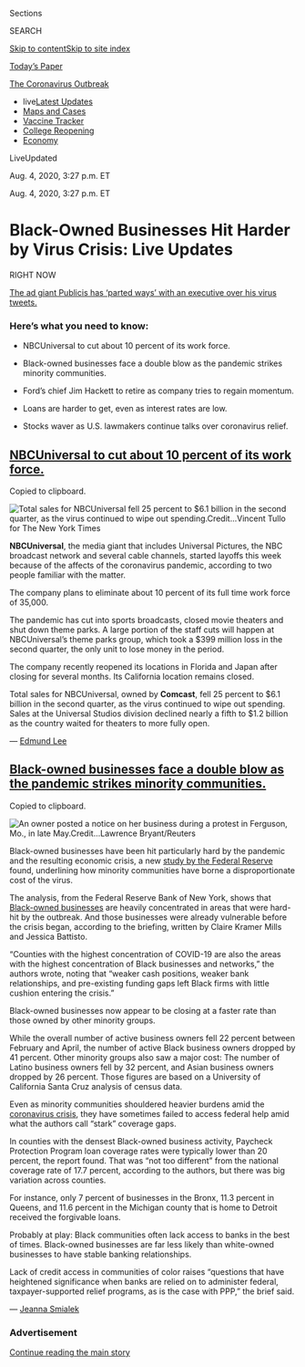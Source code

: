 <div id="app">

<div>

<div>

<div>

<div class="NYTAppHideMasthead css-ri3gv3 e1suatyy0">

<div class="section css-ui9rw0 e1suatyy2">

<div class="css-eph4ug er09x8g0">

<div class="css-6n7j50">

</div>

<span class="css-1dv1kvn">Sections</span>

<div class="css-10488qs">

<span class="css-1dv1kvn">SEARCH</span>

</div>

[Skip to content](#site-content)[Skip to site
index](#site-index)

</div>

<div class="css-10698na e1huz5gh0">

</div>

</div>

<div id="masthead-bar-one" class="section hasLinks css-15hmgas e1csuq9d3">

<div class="css-uqyvli e1csuq9d0">

</div>

<div class="css-1uqjmks e1csuq9d1">

</div>

<div class="css-9e9ivx">

[](https://myaccount.nytimes3xbfgragh.onion/auth/login?response_type=cookie&client_id=vi)

</div>

<div class="css-1bvtpon e1csuq9d2">

[Today’s
Paper](https://www.nytimes3xbfgragh.onion/section/todayspaper)

</div>

</div>

</div>

</div>

<div data-aria-hidden="false">

<div id="site-content" data-role="main">

<div class="css-15bl40j">

<div id="styln-prism-menu-1592847958612" class="section interactive-content interactive-size-medium css-1ufzkuw" data-id="100000007203936">

<div class="css-17ih8de interactive-body" data-sourceid="100000007203936">

<div id="scroll-container" class="css-1gj85ro">

[<span class="styln-title-wrap"><span class="css-1pje3qr">The
Coronavirus</span><span class="css-1pje3qr">
Outbreak</span></span>](https://www.nytimes3xbfgragh.onion/news-event/coronavirus)

  - <span class="css-kqxiym" data-emphasize="true">live</span>[Latest
    Updates](https://www.nytimes3xbfgragh.onion/2020/08/04/world/coronavirus-cases.html)
  - [Maps and
    Cases](https://www.nytimes3xbfgragh.onion/interactive/2020/us/coronavirus-us-cases.html)
  - [Vaccine
    Tracker](https://www.nytimes3xbfgragh.onion/interactive/2020/science/coronavirus-vaccine-tracker.html)
  - [College
    Reopening](https://www.nytimes3xbfgragh.onion/2020/08/02/us/covid-college-reopening.html)
  - [Economy](https://www.nytimes3xbfgragh.onion/live/2020/08/04/business/stock-market-today-coronavirus)

</div>

</div>

</div>

</div>

<div class="css-mj09ha">

<span><span class="css-bwjyn0">Live</span><span class="css-vxcmzt"><span>Updated </span></span></span>

<div class="css-ki347z">

<span class="css-1656jku">Aug. 4, 2020, 3:27 p.m.
ET</span><span class="css-xwx5dt"></span>

</div>

<span class="css-1dv1kvn" data-aria-live="polite">Aug. 4, 2020, 3:27
p.m.
ET</span>

</div>

<div class="css-ftdtgk">

<div class="css-1vkm6nb ehdk2mb0">

# Black-Owned Businesses Hit Harder by Virus Crisis: Live Updates

</div>

<div style="max-width:100%;margin:0 auto">

<div class="css-17dprlf" data-id="100000007018136" data-slug="us-live-markets-in-article-no-chart" style="max-width:600px">

</div>

</div>

</div>

<div class="css-1qxhp4n">

<div class="css-192lewg e1oheyly0">

RIGHT NOW

[<span>The ad giant Publicis has ‘parted ways’ with an executive over
his virus
tweets.</span>](#the-ad-giant-publicis-has-parted-ways-with-an-executive-over-his-virus-tweets)

</div>

</div>

<div id="feed-top" class="css-7pw99z">

</div>

### Here’s what you need to know:

  - [](#nbcuniversal-to-cut-about-10-percent-of-its-work-force)
    
    <span>NBCUniversal to cut about 10 percent of its work
    force.</span>

  - [](#black-owned-businesses-face-a-double-blow-as-the-pandemic-strikes-minority-communities)
    
    <span>Black-owned businesses face a double blow as the pandemic
    strikes minority
    communities.</span>

  - [](#fords-chief-jim-hackett-to-retire-as-company-tries-to-regain-momentum)
    
    <span>Ford’s chief Jim Hackett to retire as company tries to regain
    momentum.</span>

  - [](#loans-are-harder-to-get-even-as-interest-rates-are-low)
    
    <span>Loans are harder to get, even as interest rates are
    low.</span>

  - [](#stocks-waver-as-us-lawmakers-continue-talks-over-coronavirus-relief)
    
    <span>Stocks waver as U.S. lawmakers continue talks over coronavirus
    relief.</span>

<div class="live-blog-post css-10d3q4a" data-test-id="live-blog-post" data-source-id="100000007272340">

<div id="nbcuniversal-to-cut-about-10-percent-of-its-work-force" class="css-608m5d">

</div>

<div class="css-j3uhc5">

<div class="css-bd1680">

## [NBCUniversal to cut about 10 percent of its work force.](#nbcuniversal-to-cut-about-10-percent-of-its-work-force)

<span class="css-uj8f8v" data-aria-live="polite">Copied to
clipboard.</span>

</div>

</div>

<div class="css-79elbk" data-testid="photoviewer-wrapper">

<div class="css-z3e15g" data-testid="photoviewer-wrapper-hidden">

</div>

<div class="css-1a48zt4 ehw59r15" data-testid="photoviewer-children">

![<span class="css-16f3y1r e13ogyst0" data-aria-hidden="true">Total
sales for NBCUniversal fell 25 percent to $6.1 billion in the second
quarter, as the virus continued to wipe out
spending.</span><span class="css-cnj6d5 e1z0qqy90" itemprop="copyrightHolder"><span class="css-1ly73wi e1tej78p0">Credit...</span><span><span>Vincent
Tullo for The New York
Times</span></span></span>](https://static01.graylady3jvrrxbe.onion/images/2020/08/04/business/04-markets-brf-nbc/merlin_171541782_e88614f8-e41a-4ba6-b436-5ba2b74f6824-articleLarge.jpg?quality=75&auto=webp&disable=upscale)

</div>

</div>

**NBCUniversal**, the media giant that includes Universal Pictures, the
NBC broadcast network and several cable channels, started layoffs this
week because of the affects of the coronavirus pandemic, according to
two people familiar with the matter.

The company plans to eliminate about 10 percent of its full time work
force of 35,000.

The pandemic has cut into sports broadcasts, closed movie theaters and
shut down theme parks. A large portion of the staff cuts will happen at
NBCUniversal’s theme parks group, which took a $399 million loss in the
second quarter, the only unit to lose money in the period.

The company recently reopened its locations in Florida and Japan after
closing for several months. Its California location remains closed.

Total sales for NBCUniversal, owned by **Comcast**, fell 25 percent to
$6.1 billion in the second quarter, as the virus continued to wipe out
spending. Sales at the Universal Studios division declined nearly a
fifth to $1.2 billion as the country waited for theaters to more fully
open.

<div class="css-j3uhc5">

— [<span class="css-1baulvz last-byline" itemprop="name">Edmund
Lee</span>](https://www.nytimes3xbfgragh.onion/by/edmund-lee)

</div>

</div>

<div class="live-blog-post css-10d3q4a" data-test-id="live-blog-post" data-source-id="100000007271842">

<div id="black-owned-businesses-face-a-double-blow-as-the-pandemic-strikes-minority-communities" class="css-608m5d">

</div>

<div class="css-j3uhc5">

<div class="css-bd1680">

## [Black-owned businesses face a double blow as the pandemic strikes minority communities.](#black-owned-businesses-face-a-double-blow-as-the-pandemic-strikes-minority-communities)

<span class="css-uj8f8v" data-aria-live="polite">Copied to
clipboard.</span>

</div>

</div>

<div class="css-79elbk" data-testid="photoviewer-wrapper">

<div class="css-z3e15g" data-testid="photoviewer-wrapper-hidden">

</div>

<div class="css-1a48zt4 ehw59r15" data-testid="photoviewer-children">

![<span class="css-16f3y1r e13ogyst0" data-aria-hidden="true">An owner
posted a notice on her business during a protest in Ferguson, Mo., in
late
May.</span><span class="css-cnj6d5 e1z0qqy90" itemprop="copyrightHolder"><span class="css-1ly73wi e1tej78p0">Credit...</span><span><span>Lawrence
Bryant/Reuters</span></span></span>](https://static01.graylady3jvrrxbe.onion/images/2020/08/04/business/04-markets-brf-fedsurvey/04-markets-brf-fedsurvey-articleLarge.jpg?quality=75&auto=webp&disable=upscale)

</div>

</div>

Black-owned businesses have been hit particularly hard by the pandemic
and the resulting economic crisis, a new [study by the Federal
Reserve](https://www.newyorkfed.org/smallbusiness/small-business-credit-survey-2020)
found, underlining how minority communities have borne a
disproportionate cost of the virus.

The analysis, from the Federal Reserve Bank of New York, shows that
[Black-owned
businesses](https://www.nytimes3xbfgragh.onion/interactive/2020/06/18/us/coronavirus-black-owned-small-business.html)
are heavily concentrated in areas that were hard-hit by the outbreak.
And those businesses were already vulnerable before the crisis began,
according to the briefing, written by Claire Kramer Mills and Jessica
Battisto.

“Counties with the highest concentration of COVID-19 are also the areas
with the highest concentration of Black businesses and networks,” the
authors wrote, noting that “weaker cash positions, weaker bank
relationships, and pre-existing funding gaps left Black firms with
little cushion entering the crisis.”

Black-owned businesses now appear to be closing at a faster rate than
those owned by other minority groups.

While the overall number of active business owners fell 22 percent
between February and April, the number of active Black business owners
dropped by 41 percent. Other minority groups also saw a major cost: The
number of Latino business owners fell by 32 percent, and Asian business
owners dropped by 26 percent. Those figures are based on a University of
California Santa Cruz analysis of census data.

Even as minority communities shouldered heavier burdens amid the
[coronavirus
crisis](https://www.nytimes3xbfgragh.onion/2020/04/07/us/coronavirus-race.html),
they have sometimes failed to access federal help amid what the authors
call “stark” coverage gaps.

In counties with the densest Black-owned business activity, Paycheck
Protection Program loan coverage rates were typically lower than 20
percent, the report found. That was “not too different” from the
national coverage rate of 17.7 percent, according to the authors, but
there was big variation across counties.

For instance, only 7 percent of businesses in the Bronx, 11.3 percent in
Queens, and 11.6 percent in the Michigan county that is home to Detroit
received the forgivable loans.

Probably at play: Black communities often lack access to banks in the
best of times. Black-owned businesses are far less likely than
white-owned businesses to have stable banking relationships.

Lack of credit access in communities of color raises “questions that
have heightened significance when banks are relied on to administer
federal, taxpayer-supported relief programs, as is the case with PPP,”
the brief said.

<div class="css-j3uhc5">

— [<span class="css-1baulvz last-byline" itemprop="name">Jeanna
Smialek</span>](https://www.nytimes3xbfgragh.onion/by/jeanna-smialek)

</div>

</div>

<div id="ad-0" class="css-1pmeh62">

<div class="css-142l3g4">

### Advertisement

[Continue reading the main
story](#after-dfp-ad-mid1)

<div id="dfp-ad-mid1" class="ad dfp-ad-mid1-wrapper" style="text-align:center;height:100%;display:block">

</div>

<div id="after-dfp-ad-mid1">

</div>

</div>

</div>

<div class="live-blog-post css-10d3q4a" data-test-id="live-blog-post" data-source-id="100000007272561">

<div id="the-ad-giant-publicis-has-parted-ways-with-an-executive-over-his-virus-tweets" class="css-608m5d">

</div>

<div class="css-j3uhc5">

<div class="css-bd1680">

## [The ad giant Publicis has ‘parted ways’ with an executive over his virus tweets.](#the-ad-giant-publicis-has-parted-ways-with-an-executive-over-his-virus-tweets)

<span class="css-uj8f8v" data-aria-live="polite">Copied to
clipboard.</span>

</div>

</div>

The ad giant **Publicis Groupe** cut ties on Tuesday with an executive
over his Twitter posts about the coronavirus pandemic.

Tom Goodwin, who became the company’s head of futures and insight in
January,
[posted](https://twitter.com/tomfgoodwin/status/1289981216335073280?s=20)
over the weekend that he found “the total obsession with Covid deaths
over all other deaths entirely gruesome. 7,500 Americans die every day
but only the ones with this precise new Virus matter.”

The post, like [several
others](https://twitter.com/tomfgoodwin/status/1251848439035502592?s=20)
about [the
crisis](https://twitter.com/tomfgoodwin/status/1236483014277894144?s=20)
in recent months, incited outrage from many in the advertising industry.
On Sunday, Tom Morton, the U.S. chief strategy officer of R/GA, urged
Mr. Goodwin [to stop
posting](https://twitter.com/tommorton/status/1289992807038332928?s=20):
“Please no more clickbait contrarianism. You’re better than this.” Mr.
Goodwin hit back with a [expletive-laced
response](https://twitter.com/tomfgoodwin/status/1289995369313497090?s=20),
telling Mr. Morton to “[get off your lofty
perch](https://twitter.com/tomfgoodwin/status/1289994688275988481?s=20)”
and mocking his “sourdough baking home-schooling.”

Publicis “parted ways” with Mr. Goodwin because his actions on social
media “do not meet the standard of conduct we expect of our company’s
employees and were not aligned with our values,” the advertising firm
said in a statement first reported by the trade publication
[AdWeek](https://www.adweek.com/agencies/after-coronavirus-tweets-tom-goodwin-is-out-at-publicis-groupe/).

Mr. Goodwin did not immediately respond to a request for comment, but
seemed to address the uproar by [posting on
Monday](https://twitter.com/tomfgoodwin/status/1290340999672332291) that
“in the free thinking world of 2020 we are only ‘allowed’ to have
perfectly aligned “genuine concerns,” while adding that it was “time to
repeat that I’m [not a voice of
Publicis](https://twitter.com/tomfgoodwin/status/1290325449529274370?s=20).”

<div class="css-j3uhc5">

— [<span class="css-1baulvz last-byline" itemprop="name">Tiffany
Hsu</span>](https://www.nytimes3xbfgragh.onion/by/tiffany-hsu)

</div>

</div>

<div class="live-blog-post css-10d3q4a" data-test-id="live-blog-post" data-source-id="100000007271727">

<div id="fords-chief-jim-hackett-to-retire-as-company-tries-to-regain-momentum" class="css-608m5d">

</div>

<div class="css-j3uhc5">

<div class="css-bd1680">

## [Ford’s chief Jim Hackett to retire as company tries to regain momentum.](#fords-chief-jim-hackett-to-retire-as-company-tries-to-regain-momentum)

<span class="css-uj8f8v" data-aria-live="polite">Copied to
clipboard.</span>

</div>

</div>

<div class="css-79elbk" data-testid="photoviewer-wrapper">

<div class="css-z3e15g" data-testid="photoviewer-wrapper-hidden">

</div>

<div class="css-1a48zt4 ehw59r15" data-testid="photoviewer-children">

![<span class="css-16f3y1r e13ogyst0" data-aria-hidden="true">Jim
Hackett, outgoing Ford C.E.O., is credited with eliminating money-losing
cars from the company’s North American
lineup.</span><span class="css-cnj6d5 e1z0qqy90" itemprop="copyrightHolder"><span class="css-1ly73wi e1tej78p0">Credit...</span><span><span>Michael
Noble Jr. for The New York
Times</span></span></span>](https://static01.graylady3jvrrxbe.onion/images/2020/08/04/business/04-markets-brf-ford/04-markets-brf-ford-articleLarge.jpg?quality=75&auto=webp&disable=upscale)

</div>

</div>

**Ford Motor** said its chief executive, Jim Hackett, will retire on
Oct. 1, ending a three-year run in which the automaker has worked with
mixed results to streamline its operations and focus its business on
electric cars, trucks and sport-utility vehicles.

Mr. Hackett, 65, will be succeeded by James D. Farley Jr., who had been
named chief operating officer in February.

“I am very grateful to Jim Hackett for all he has done to modernize Ford
and prepare us to compete and win in the future,” said William Clay Ford
Jr., Ford’s executive chairman. The company, he added, is becoming “much
more nimble.”

Mr. Hackett, a former chief executive of **Steelcase**, an office
furniture manufacturer that is much smaller and less complex, was named
to [the top job at
Ford](https://www.nytimes3xbfgragh.onion/2017/05/22/business/jim-hackett-ford.html)
in May 2017, as the company’s business was slumping. He promised to
revitalize Ford’s operations and steer the company toward vehicles that
would generate profits and invest in emerging technologies like electric
and self-driving vehicles.

The company is starting to introduce some of the models developed under
Mr. Hackett, including a redesigned F-150 pickup truck and the Mustang
Mach E, an electric S.U.V. styled to resemble the storied sports car.

But so far the turnaround has had little effect on the company’s bottom
line and stock price. Ford shares were trading at about $11 when he
arrived. The stock was trading at about $6.88 Tuesday morning, up more
than 2 percent after news of the Mr. Hackett’s retirement.

Investors value Ford at about $27 billion, just one-tenth the market
capitalization of **Tesla**, the electric automaker that makes far fewer
cars and has been around only since 2003.

Mr. Farley, 58, joined Ford in 2007 from **Toyota Motor**, and has held
a variety of jobs, including running the company’s marketing, its
European operations and a new business strategy group.

<div class="css-j3uhc5">

— [<span class="css-1baulvz last-byline" itemprop="name">Neal E.
Boudette</span>](https://www.nytimes3xbfgragh.onion/by/neal-e-boudette)

</div>

</div>

<div class="live-blog-post css-10d3q4a" data-test-id="live-blog-post" data-source-id="100000007272172">

<div id="loans-are-harder-to-get-even-as-interest-rates-are-low" class="css-608m5d">

</div>

<div class="css-j3uhc5">

<div class="css-bd1680">

## [Loans are harder to get, even as interest rates are low.](#loans-are-harder-to-get-even-as-interest-rates-are-low)

<span class="css-uj8f8v" data-aria-live="polite">Copied to
clipboard.</span>

</div>

</div>

<div class="css-79elbk" data-testid="photoviewer-wrapper">

<div class="css-z3e15g" data-testid="photoviewer-wrapper-hidden">

</div>

<div class="css-1a48zt4 ehw59r15" data-testid="photoviewer-children">

![<span class="css-16f3y1r e13ogyst0" data-aria-hidden="true">Tori Smith
and Philip Ellis, both teachers, had to pay a larger down payment than
they had anticipated for their home in Zebulon,
N.C.</span><span class="css-cnj6d5 e1z0qqy90" itemprop="copyrightHolder"><span class="css-1ly73wi e1tej78p0">Credit...</span><span><span>Kennedi
Carter for The New York
Times</span></span></span>](https://static01.graylady3jvrrxbe.onion/images/2020/08/04/business/04borrow1/04borrow1-articleLarge-v2.jpg?quality=75&auto=webp&disable=upscale)

</div>

</div>

The economic crisis caused by the pandemic has driven [interest rates to
rock-bottom
levels](https://www.nytimes3xbfgragh.onion/2020/07/16/business/mortgage-rates-below-3-percent.html),
meaning there has hardly been a better time to borrow. But with tens of
million of people out of work and coronavirus infections surging in many
parts of the country, [qualifying for a
loan](https://www.nytimes3xbfgragh.onion/2020/08/04/your-money/mortgage-loans-credit-cards-coronavirus.html)
— from mortgages to auto loans — has become more trying, even for
well-positioned borrowers.

Lenders that have [set aside billion of
dollars](https://www.nytimes3xbfgragh.onion/2020/07/14/business/big-banks-quarterly-results.html)
for future defaults have also tightened their standards, often requiring
higher credit scores, heftier down payments and more documentation.
Some, such as **Wells Fargo** and **Chase**, have temporarily eliminated
home equity lines of credit, while Wells Fargo also stopped cash-out
refinancing.

It’s not unusual for lenders to tighten the credit reins during a
downturn, but the current situation has made it especially challenging
for them to get an accurate read on consumers’ financial health.
Borrowers have been able to pause mortgages, halt student loan payments
and delay paying their tax bills, while millions of households have
received an extra $600 weekly in unemployment benefits. Those forms of
government support could be masking an underlying condition.

“It makes it hard for a lender to understand what the consumer’s true
state of credit quality is and their ability to pay back a loan,” said
Peter Maynard, senior vice president of global data and analytics at the
**Equifax** credit bureau.

<div class="css-j3uhc5">

— [<span class="css-1baulvz last-byline" itemprop="name">Tara Siegel
Bernard</span>](https://www.nytimes3xbfgragh.onion/by/tara-siegel-bernard)

</div>

<div>

</div>

</div>

<div id="ad-1" class="css-1pmeh62">

<div class="css-142l3g4">

### Advertisement

[Continue reading the main
story](#after-dfp-ad-mid2)

<div id="dfp-ad-mid2" class="ad dfp-ad-mid2-wrapper" style="text-align:center;height:100%;display:block">

</div>

<div id="after-dfp-ad-mid2">

</div>

</div>

</div>

<div class="live-blog-post css-10d3q4a" data-test-id="live-blog-post" data-source-id="100000007271590">

<div id="stocks-waver-as-us-lawmakers-continue-talks-over-coronavirus-relief" class="css-608m5d">

</div>

<div class="css-j3uhc5">

<div class="css-bd1680">

## [Stocks waver as U.S. lawmakers continue talks over coronavirus relief.](#stocks-waver-as-us-lawmakers-continue-talks-over-coronavirus-relief)

<span class="css-uj8f8v" data-aria-live="polite">Copied to
clipboard.</span>

</div>

</div>

<div style="max-width:100%;margin:0 auto">

<div class="css-17dprlf" data-id="100000004753769" data-slug="live-sp-markets-chart" style="max-width:600px">

</div>

</div>

Stocks on Wall Street drifted between gains and losses on Tuesday,
easing off a rally that had lifted technology shares to new highs as
lawmakers in Washington continued to try to pin down a coronavirus
relief package.

Investors have one eye on corporate earnings reports, and the other on
lawmakers who are discussing the latest aid bill to help people and
businesses hit by the economic crisis. Negotiators are set to reconvene
on Tuesday, with top Trump administration officials scheduled to return
for [another meeting with congressional
Democrats](https://www.nytimes3xbfgragh.onion/2020/08/02/us/politics/coronavirus-jobless-aid.html).

Tens of millions of Americans lost crucial [unemployment
benefits](https://www.nytimes3xbfgragh.onion/2020/07/30/business/unemployment-payments-change.html)
at the end of July and a [federal moratorium on
evictions](https://www.nytimes3xbfgragh.onion/2020/07/23/business/evictions-moratorium-cares-act.html)
has ended. Economists warn that permanent damage could be wrought on the
economy without action.

On the earnings front, [London-based oil
giant](https://www.nytimes3xbfgragh.onion/live/2020/08/04/business/stock-market-today-coronavirus/bp-to-step-up-renewable-investment-as-it-reports-a-huge-loss)**[BP](https://www.nytimes3xbfgragh.onion/live/2020/08/04/business/stock-market-today-coronavirus/bp-to-step-up-renewable-investment-as-it-reports-a-huge-loss)**
reported a $16.8 billion quarterly loss, and cut its dividend in half
for the first time in a decade. The company also said it would increase
its investments in low-carbon energy, like solar and wind power, by
tenfold in a decade, while cutting its oil and gas production by 40
percent. Its shares rose in response, despite the huge loss.

Tuesday’s pullback comes after a steady climb for stocks that has lifted
the S\&P 500 to within 3 percent of its record. That’s been fueled by
government spending, the efforts of the Federal Reserve to backstop the
economy, and a surge in shares of technology stocks like **Apple**,
**Amazon** and **Microsoft** — which have reported surging profits as
more people work and shop from home.

<div class="css-j3uhc5">

— <span class="css-1baulvz last-byline" itemprop="name">Mohammed
Hadi</span>

</div>

<div>

</div>

</div>

<div class="live-blog-post css-10d3q4a" data-test-id="live-blog-post" data-source-id="100000007271793">

<div id="google-faces-an-eu-investigation-into-its-fitbit-acquisition" class="css-608m5d">

</div>

<div class="css-j3uhc5">

<div class="css-bd1680">

## [Google faces an E.U. investigation into its Fitbit acquisition.](#google-faces-an-eu-investigation-into-its-fitbit-acquisition)

<span class="css-uj8f8v" data-aria-live="polite">Copied to
clipboard.</span>

</div>

</div>

<div class="css-79elbk" data-testid="photoviewer-wrapper">

<div class="css-z3e15g" data-testid="photoviewer-wrapper-hidden">

</div>

<div class="css-1a48zt4 ehw59r15" data-testid="photoviewer-children">

![<span class="css-16f3y1r e13ogyst0" data-aria-hidden="true">Google has
defended the Fitbit acquisition, saying it competes with companies like
Apple, Samsung and Garmin that offer fitness tracking
devices.</span><span class="css-cnj6d5 e1z0qqy90" itemprop="copyrightHolder"><span class="css-1ly73wi e1tej78p0">Credit...</span><span><span>Richard
Drew/Associated
Press</span></span></span>](https://static01.graylady3jvrrxbe.onion/images/2019/11/01/us/01FitBit/merlin_151320936_350a749c-24be-4a05-8737-137d747262b2-articleLarge.jpg?quality=75&auto=webp&disable=upscale)

</div>

</div>

European Union authorities on Tuesday announced an investigation of
**[Google’s](https://www.nytimes3xbfgragh.onion/2019/11/01/technology/google-fitbit.html)**[$2.1
billion purchase of the fitness-tracking
company](https://www.nytimes3xbfgragh.onion/2019/11/01/technology/google-fitbit.html)**[Fitbit](https://www.nytimes3xbfgragh.onion/2019/11/01/technology/google-fitbit.html)**,
raising alarms about the health data the internet giant would be
acquiring as part of the deal.

The inquiry shows the increased scrutiny Google and other large
technology companies are facing from regulators in Europe and the United
States about their growing dominance over the digital economy. Officials
have raised concerns that the biggest tech platforms buy up smaller
companies to solidify their dominance and limit competition.

[Margrethe
Vestager,](https://ec.europa.eu/commission/presscorner/detail/en/ip_20_1446)the
European Commission’s top antitrust regulator, said a preliminary
investigation of the Fitbit deal had raised concerns about how Google
would use data collected from Fitbit for its online advertising
services, a market where Google is already dominant. The health and
fitness data could be used to more narrowly target ads, she said.

“By increasing the data advantage of Google in the personalization of
the ads it serves via its search engine and displays on other internet
pages, it would be more difficult for rivals to match Google’s online
advertising services,” the commission said in a statement announcing the
investigation.

Google defended the acquisition, saying it competes with companies like
**Apple**, **Samsung** and **Garmin** that offer fitness tracking
devices. “This deal is about devices, not data,” Rick Osterloh, Google’s
senior vice president for devices and services, [said in a blog
post](https://blog.google/around-the-globe/google-europe/update-fitbit/).
The company said it would not use Fitbit health and wellness data for
advertising services and offered to make a legally binding commitment to
the commission to limit its use of the data.

<div class="css-j3uhc5">

— [<span class="css-1baulvz last-byline" itemprop="name">Adam
Satariano</span>](https://www.nytimes3xbfgragh.onion/by/adam-satariano)

</div>

</div>

<div class="live-blog-post css-10d3q4a" data-test-id="live-blog-post" data-source-id="100000007271685">

<div id="argentina-secures-a-deal-to-restructure-65-billion-in-debt" class="css-608m5d">

</div>

<div class="css-j3uhc5">

<div class="css-bd1680">

## [Argentina secures a deal to restructure $65 billion in debt.](#argentina-secures-a-deal-to-restructure-65-billion-in-debt)

<span class="css-uj8f8v" data-aria-live="polite">Copied to
clipboard.</span>

</div>

</div>

<div class="css-79elbk" data-testid="photoviewer-wrapper">

<div class="css-z3e15g" data-testid="photoviewer-wrapper-hidden">

</div>

<div class="css-1a48zt4 ehw59r15" data-testid="photoviewer-children">

![<span class="css-16f3y1r e13ogyst0" data-aria-hidden="true">In May,
Argentina missed a bond payment and entered into its ninth default since
the country’s
independence.</span><span class="css-cnj6d5 e1z0qqy90" itemprop="copyrightHolder"><span class="css-1ly73wi e1tej78p0">Credit...</span><span><span>Ronaldo
Schemidt/Agence France-Presse — Getty
Images</span></span></span>](https://static01.graylady3jvrrxbe.onion/images/2020/08/04/business/04markets-brf-argentina/04markets-brf-argentina-articleLarge.jpg?quality=75&auto=webp&disable=upscale)

</div>

</div>

After months of negotiations, Argentina has reached a deal with its
creditors, including the asset managers **BlackRock** and **Greylock
Capital Management**, to restructure about $65 billion in foreign debt,
[the economy ministry
said](https://www.economia.gob.ar/en/argentina-and-three-creditor-groups-reach-a-deal-on-debt-restructuring/)
on Tuesday.

The deal between Argentina and its largest creditors would grant
“significant” debt relief to the country, the ministry said. In May,
Argentina missed a bond payment and entered into its ninth default since
the country’s independence and third in the last 20 years.

Under the agreement, creditors will be paid 54.8 cents on the dollar,
according to an Argentine government official who has taken part in the
negotiations who spoke on condition of anonymity to discuss private
negotiations.

Argentina would offer creditors new bonds in exchange for defaulted debt
and unpaid interest. Investors who hold euro-denominated and Swiss
franc-denominated bonds would also be able to swap these for new U.S.
dollar-denominated bonds. The agreement also includes changes to payment
dates.

A range of prominent people, including Pope Francis, Senator Elizabeth
Warren and the Nobel-winning economist Joseph E. Stiglitz, [called on
Argentina’s
bondholders](https://www.nytimes3xbfgragh.onion/2020/05/22/world/americas/argentina-default.html)
to come to a favorable agreement quickly with the cash-strapped nation.

The International Monetary Fund has forecast that Argentina’s economy
will fall nearly 10 percent this year, deepening a yearslong economic
crisis which has been compounded by the coronavirus pandemic and
extremely high levels of inflation.

BlackRock, the world’s largest asset manger, had [rejected an earlier
proposal](https://www.nytimes3xbfgragh.onion/2020/07/31/business/argentina-debt.html)
from Argentina and pushed other creditors to also hold out for a better
deal. The government and its creditors — the Ad Hoc Group of Argentine
Bondholders, the Argentina Creditor Committee and the Exchange
Bondholder Group and other investors — were only three pennies on the
dollar apart on their proposed terms.

The country has also been in talks with the I.M.F., after[restoring ties
to the institution with a 2018
bailout](https://qz.com/1274875/how-argentina-went-from-selling-100-year-bonds-to-an-imf-rescue-in-a-matter-of-months/).
The fund said Argentina’s debt pile was unsustainable as its currency
plummeted and economic output kept falling. Martín Guzmán, Argentina’s
economy minister, had told local media that he would[look to the
I.M.F](https://www.pagina12.com.ar/282488-deuda-la-ultima-oferta-y-el-mensaje-de-martin-guzman).
for an alternative way out of its debt crisis if the talks with private
creditors failed.

<div class="css-j3uhc5">

— [<span class="css-1baulvz" itemprop="name">Eshe
Nelson</span>](https://www.nytimes3xbfgragh.onion/by/eshe-nelson) and
<span class="css-1baulvz last-byline" itemprop="name">Daniel
Politi</span>

</div>

</div>

<div id="ad-2" class="css-1pmeh62">

<div class="css-142l3g4">

### Advertisement

[Continue reading the main
story](#after-dfp-ad-mid3)

<div id="dfp-ad-mid3" class="ad dfp-ad-mid3-wrapper" style="text-align:center;height:100%;display:block">

</div>

<div id="after-dfp-ad-mid3">

</div>

</div>

</div>

<div class="live-blog-post css-10d3q4a" data-test-id="live-blog-post" data-source-id="100000007271178">

<div id="some-caterers-are-finding-creative-ways-to-keep-their-businesses-afloat" class="css-608m5d">

</div>

<div class="css-j3uhc5">

<div class="css-bd1680">

## [Some caterers are finding creative ways to keep their businesses afloat.](#some-caterers-are-finding-creative-ways-to-keep-their-businesses-afloat)

<span class="css-uj8f8v" data-aria-live="polite">Copied to
clipboard.</span>

</div>

</div>

<div class="css-79elbk" data-testid="photoviewer-wrapper">

<div class="css-z3e15g" data-testid="photoviewer-wrapper-hidden">

</div>

<div class="css-1a48zt4 ehw59r15" data-testid="photoviewer-children">

![<span class="css-16f3y1r e13ogyst0" data-aria-hidden="true">“I’m going
to be a female pitmaster on the roadside in upstate New York until the
weddings come back,” said Holly Sheppard, who started her Brooklyn
catering business, Fig & Pig, in
2011.</span><span class="css-cnj6d5 e1z0qqy90" itemprop="copyrightHolder"><span class="css-1ly73wi e1tej78p0">Credit...</span><span><span>Amr
Alfiky/The New York
Times</span></span></span>](https://static01.graylady3jvrrxbe.onion/images/2020/07/28/business/28virus-caterers-sub2/merlin_174904686_160b6250-78ce-45e6-9cad-db292707f676-articleLarge.jpg?quality=75&auto=webp&disable=upscale)

</div>

</div>

Caterers say they are taking a financial beating, with some expecting
their business to be down between 80 and 90 percent this year. But many
feel better situated than those in the restaurant business. Instead of
paying often expensive rent in desirable locations like most
restaurants, caterers typically pay less for large kitchens that can be
off the beaten track.

Moreover, caterers tend to be a nimble group of entrepreneurs, adept at
providing finicky brides with their every heart’s whim and overcoming
the oddest of logistical challenges. Those traits have helped them
during the pandemic.

“We have huge logistical expertise,” said Peter Callahan of Peter
Callahan Catering, whose clients include some of New York’s wealthiest
financiers and whose specialty is mini food like one-bite cheeseburgers
and tiny grilled cheese sandwiches. “When you’re an off-premise caterer,
you might be doing an event that requires barges to get to a private
island with no vehicles.

“We’re creative thinkers, and right now people are thinking about how to
shape their businesses for the need at hand,” he added.

Holly Sheppard started her Brooklyn catering business, Fig & Pig, in
2011. She was in the middle of preparing a meal for 600 people in
mid-March when the client called, canceling the event. After that, the
cancellations and postponements rolled in.

With her calendar now largely empty through the fall, Ms. Sheppard gave
up the lease on her apartment in Brooklyn, worked out a deal with the
landlord for her kitchen to pay what she can now and make it up next
year, and moved to her house in Tillson, N.Y.

There, she bought a smoker and is honing her skills, planning to add
barbecue to her catering options.

“I’m going to be a female pitmaster on the roadside in upstate New York
until the weddings come back,” Ms. Sheppard said. “I’m going to make it
through all of this. Closing isn’t even an option. I’m a scrapper.”

<div>

</div>

<div class="css-j3uhc5">

— [<span class="css-1baulvz last-byline" itemprop="name">Julie
Creswell</span>](https://www.nytimes3xbfgragh.onion/by/julie-creswell)

</div>

</div>

<div class="live-blog-post css-10d3q4a" data-test-id="live-blog-post" data-source-id="100000007271224">

<div id="what-else-is-happening-bookingcom-to-lay-off-up-to-25-percent-of-work-force" class="css-608m5d">

</div>

<div class="css-j3uhc5">

<div class="css-bd1680">

## [What else is happening: Booking.com to lay off up to 25 percent of work force.](#what-else-is-happening-bookingcom-to-lay-off-up-to-25-percent-of-work-force)

<span class="css-uj8f8v" data-aria-live="polite">Copied to
clipboard.</span>

</div>

</div>

  - **[Booking.com](http://booking.com/)** plans to reduce its global
    work force of more than 17,500 employees by up to 25 percent as the
    coronavirus pandemic continues to take a devastating toll on the
    travel industry. **Booking Holdings**, the parent company of
    [Booking.com](http://booking.com/), will make announcements to
    employees beginning in September on a country by country basis,
    [according to a securities
    filing](https://www.sec.gov/ix?doc=/Archives/edgar/data/1075531/000107553120000042/bkng-20200804.htm).
    Booking Holdings, which owns other travel websites including
    **Kayak** and **[Priceline.com](http://priceline.com/),** reported a
    51 percent drop in gross travel bookings in the first quarter of
    2020 compared to the same period last year.

  - **J.C. Penney**, the cornerstone of American malls, was the latest
    retailer to announce it would not open Thanksgiving Day this year.
    Other major chains, including **Walmart** and **Target**, have said
    they would push the start of holiday shopping back to Black Friday,
    often casting the change as in honor of the work of their front-line
    employees. J.C. Penney, which filed for bankruptcy in May, [said in
    a
    statement](https://companyblog.jcpnewsroom.com/2020/08/03/jcpenney-to-close-stores-on-thanksgiving-day-2020/)
    that the move was intended to allow both associates and customers
    “to stay safe, relax, and enjoy the day.”

  - The Federal Aviation Administration [proposed changes
    that](https://www.nytimes3xbfgragh.onion/live/2020/08/03/business/stock-market-today-coronavirus/faa-says-boeing-has-effectively-mitigated-defects-in-the-737-max)**[Boeing](https://www.nytimes3xbfgragh.onion/live/2020/08/03/business/stock-market-today-coronavirus/faa-says-boeing-has-effectively-mitigated-defects-in-the-737-max)**[must
    make](https://www.nytimes3xbfgragh.onion/live/2020/08/03/business/stock-market-today-coronavirus/faa-says-boeing-has-effectively-mitigated-defects-in-the-737-max)
    to the 737 Max, potentially clearing the way for the plane to start
    flying again by the end of the year. The company’s recommendations
    had sufficiently addressed the problems that contributed to two
    fatal crashes, resulting in the worldwide grounding of the jet, the
    agency concluded in a related report published Monday.

<div class="css-j3uhc5">

</div>

</div>

<div>

</div>

<div>

</div>

</div>

## Site Index

<div>

</div>

## Site Information Navigation

  - [© <span>2020</span> <span>The New York Times
    Company</span>](https://help.nytimes3xbfgragh.onion/hc/en-us/articles/115014792127-Copyright-notice)

<!-- end list -->

  - [NYTCo](https://www.nytco.com/)
  - [Contact
    Us](https://help.nytimes3xbfgragh.onion/hc/en-us/articles/115015385887-Contact-Us)
  - [Work with us](https://www.nytco.com/careers/)
  - [Advertise](https://nytmediakit.com/)
  - [T Brand Studio](http://www.tbrandstudio.com/)
  - [Your Ad
    Choices](https://www.nytimes3xbfgragh.onion/privacy/cookie-policy#how-do-i-manage-trackers)
  - [Privacy](https://www.nytimes3xbfgragh.onion/privacy)
  - [Terms of
    Service](https://help.nytimes3xbfgragh.onion/hc/en-us/articles/115014893428-Terms-of-service)
  - [Terms of
    Sale](https://help.nytimes3xbfgragh.onion/hc/en-us/articles/115014893968-Terms-of-sale)
  - [Site
    Map](https://spiderbites.nytimes3xbfgragh.onion)
  - [Help](https://help.nytimes3xbfgragh.onion/hc/en-us)
  - [Subscriptions](https://www.nytimes3xbfgragh.onion/subscription?campaignId=37WXW)

</div>

</div>

</div>

</div>
